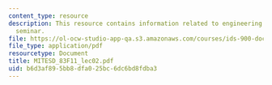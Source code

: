```yaml
---
content_type: resource
description: This resource contains information related to engineering systems doctoral
  seminar.
file: https://ol-ocw-studio-app-qa.s3.amazonaws.com/courses/ids-900-doctoral-seminar-in-engineering-systems-fall-2011/b6d3af895bb8dfa025bc6dc6bd8fdba3_MITESD_83F11_lec02.pdf
file_type: application/pdf
resourcetype: Document
title: MITESD_83F11_lec02.pdf
uid: b6d3af89-5bb8-dfa0-25bc-6dc6bd8fdba3
---
```

